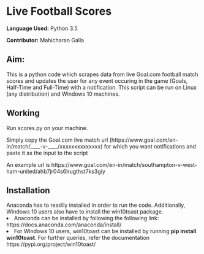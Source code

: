 <h1>Live Football Scores</h1>
<p><b>Language Used:</b> Python 3.5</p>
<p><b>Contributor:</b> Mahicharan Galla</p>
<h2>Aim:</h2>
<p>This is a python code which scrapes data from live Goal.com football match scores and updates the user for any event occuring in the game (Goals, Half-Time and Full-Time) with a notification. This script can be run on Linux (any distribution) and Windows 10 machines.</p>

<h2>Working</h2>
<p>Run scores.py on your machine.</p>
<p>Simply copy the Goal.com live match url (https://www.goal.com/en-in/match/____-v-____/xxxxxxxxxxxxxx) for which you want notifications and paste it as the input to the script</p>
<p>An example url is https://www.goal.com/en-in/match/southampton-v-west-ham-united/ahb7jr04s6lrugthst7ks3giy</p>

<h2>Installation</h2>
Anaconda has to readily installed in order to run the code. Additionally, Windows 10 users also have to install the win10toast package.
<li>Anaconda can be installed by following the following link: https://docs.anaconda.com/anaconda/install/</li>
<li>For Windows 10 users, win10toast can be installed by running <b>pip install win10toast</b>. For further queries, refer the documentation https://pypi.org/project/win10toast/</li>

